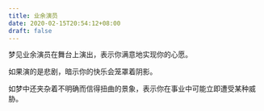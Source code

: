 ```yaml
---
title: 业余演员
date: 2020-02-15T20:54:12+08:00
draft: false
---
```


梦见业余演员在舞台上演出，表示你满意地实现你的心愿。

如果演的是悲剧，暗示你的快乐会笼罩着阴影。

如梦中还夹杂着不明确而信得扭曲的景象，表示你在事业中可能立即遭受某种威胁。

